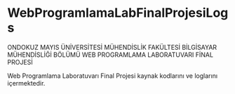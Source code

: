 # WebProgramlamaLabFinalProjesiLogs
ONDOKUZ MAYIS ÜNİVERSİTESİ MÜHENDİSLİK FAKÜLTESİ BİLGİSAYAR MÜHENDİSLİĞİ BÖLÜMÜ WEB PROGRAMLAMA LABORATUVARI FİNAL PROJESİ

Web Programlama Laboratuvarı Final Projesi kaynak kodlarını ve loglarını içermektedir.

